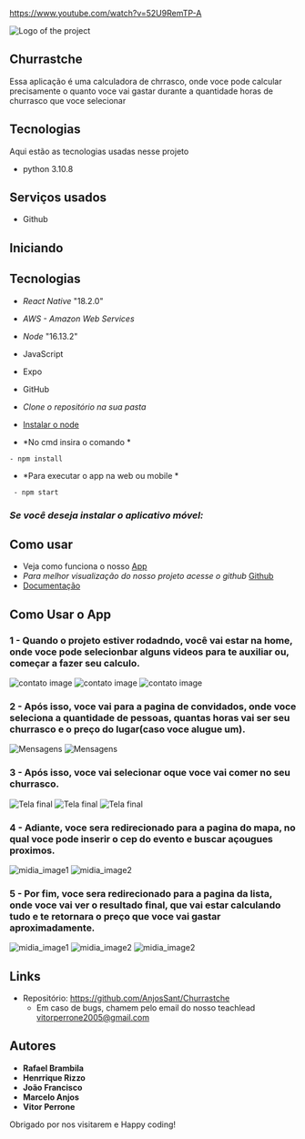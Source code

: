 https://www.youtube.com/watch?v=52U9RemTP-A

![Logo of the project](https://github.com/AnjosSant/Churrastche/blob/main/src/img_readme/logo.jpeg)


## Churrastche
Essa aplicação é uma calculadora de chrrasco, onde voce pode calcular precisamente o quanto voce vai gastar durante a quantidade horas de churrasco que voce selecionar

## Tecnologias

Aqui estão as tecnologias usadas nesse projeto

* python 3.10.8

## Serviços usados

* Github

## Iniciando

## Tecnologias 
- *React Native* "18.2.0"
- *AWS - Amazon Web Services*
- *Node* "16.13.2"
- JavaScript 
- Expo 
- GitHub 

- *Clone o repositório na sua pasta*
- [Instalar o node](https://nodejs.org/en)
- *No cmd insira o comando *
```
- npm install
```
- *Para executar o app na web ou mobile *
```
 - npm start
```


### *Se você deseja instalar o aplicativo móvel:*


## Como usar 
- Veja como funciona o nosso [App]()
- *Para melhor visualização do nosso projeto acesse o github*  [Github](https://github.com/AnjosSant/Churrastche.git)
- [Documentação](https://sesisenaispedu-my.sharepoint.com/:w:/g/personal/marcelo_anjos_portalsesisp_org_br/Eb4gWLfDf6JKh7WjEdFlHzEBPc1gJILqSqXjNFHIxpqRIQ)

 ## Como Usar o App

### 1 - Quando o projeto estiver rodadndo, você vai estar na home, onde voce pode selecionbar alguns videos para te auxiliar ou, começar a fazer seu calculo.

![contato image](https://github.com/AnjosSant/Churrastche/tree/main/src/img_readme/home.jpeg) ![contato image](https://github.com/AnjosSant/Churrastche/tree/main/src/img_readme/home2.jpeg) ![contato image](https://github.com/AnjosSant/Churrastche/tree/main/src/img_readme/home3.jpeg)


### 2 - Após isso, voce vai para a pagina de convidados, onde voce seleciona a quantidade de pessoas, quantas horas vai ser seu churrasco e o preço do lugar(caso voce alugue um).

![Mensagens](https://github.com/AnjosSant/Churrastche/blob/main/src/img_readme/convidados.jpeg)
![Mensagens](https://github.com/AnjosSant/Churrastche/blob/main/src/img_readme/convidados2.jpeg)

### 3 - Após isso, voce vai selecionar oque voce vai comer no seu churrasco.

![Tela final](https://github.com/AnjosSant/Churrastche/blob/main/src/img_readme/shop.jpeg)
![Tela final](https://github.com/AnjosSant/Churrastche/blob/main/src/img_readme/shop2.jpeg)
![Tela final](https://github.com/AnjosSant/Churrastche/blob/main/src/img_readme/shop3.jpeg)


### 4 - Adiante, voce sera redirecionado para a pagina do mapa, no qual voce pode inserir o cep do evento e buscar açougues proximos.
![midia_image1](https://github.com/AnjosSant/Churrastche/blob/main/src/img_readme/mapa.jpeg)
![midia_image2](https://github.com/AnjosSant/Churrastche/blob/main/src/img_readme/mapa2.jpeg)


### 5 - Por fim,  voce sera redirecionado para a pagina da lista, onde voce vai ver o resultado final, que vai estar calculando tudo e te retornara o preço que voce vai gastar aproximadamente.

![midia_image1](https://github.com/AnjosSant/Churrastche/blob/src/img_readme/lista.jpeg)
![midia_image2](https://github.com/AnjosSant/Churrastche/blob/src/img_readme/lista2.jpeg)
![midia_image2](https://github.com/AnjosSant/Churrastche/blob/src/img_readme/lista3.jpeg)


## Links
  - Repositório: https://github.com/AnjosSant/Churrastche
    - Em caso de bugs, chamem pelo email do nosso teachlead vitorperrone2005@gmail.com


  ## Autores

  * **Rafael Brambila** 
  * **Henrrique Rizzo**
  * **João Francisco**
  * **Marcelo Anjos**
  * **Vitor Perrone**

Obrigado por nos visitarem e Happy coding!




